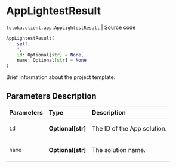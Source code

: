 # AppLightestResult
`toloka.client.app.AppLightestResult` | [Source code](https://github.com/Toloka/toloka-kit/blob/v1.1.1/src/client/app/__init__.py#L34)

```python
AppLightestResult(
    self,
    *,
    id: Optional[str] = None,
    name: Optional[str] = None
)
```

Brief information about the project template.

## Parameters Description

| Parameters | Type | Description |
| :----------| :----| :-----------|
`id`|**Optional\[str\]**|<p>The ID of the App solution.</p>
`name`|**Optional\[str\]**|<p>The solution name.</p>
